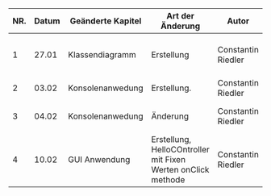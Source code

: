 |NR.| Datum  | Geänderte Kapitel   | Art der Änderung  | Autor  | Status |
|---|---|---|---|---|---|
|1   | 27.01  | Klassendiagramm  | Erstellung  | Constantin Riedler  | Nicht übereinstimmend mit Java source code |
| 2  | 03.02  | Konsolenanwedung  | Erstellung.| Constantin Riedler   |In bearbeitung
|3   | 04.02  | Konsolenanwedung  | Änderung  | Constantin Riedler   | In bearbeitung, nahe zu fertigstellung
|4   | 10.02  | GUI Anwendung  | Erstellung, HelloCOntroller mit Fixen Werten onClick methode  | Constantin Riedler   | In bearbung

